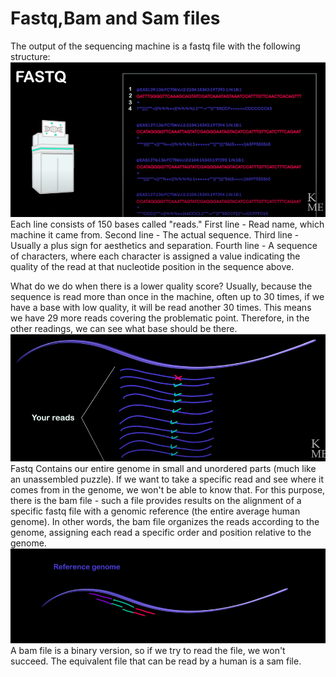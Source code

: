# Fastq,Bam and Sam files 

The output of the sequencing machine is a fastq file with the following structure:
![alt text](bam1.png)
Each line consists of 150 bases called "reads."
First line - Read name, which machine it came from.
Second line - The actual sequence.
Third line - Usually a plus sign for aesthetics and separation.
Fourth line - A sequence of characters, where each character is assigned a value indicating the quality of the read at that nucleotide position in the sequence above.

What do we do when there is a lower quality score?
Usually, because the sequence is read more than once in the machine, often up to 30 times, if we have a base with low quality, it will be read another 30 times. This means we have 29 more reads covering the problematic point. Therefore, in the other readings, we can see what base should be there.
![alt text](bam2.png)
Fastq Contains our entire genome in small and unordered parts (much like an unassembled puzzle). If we want to take a specific read and see where it comes from in the genome, we won't be able to know that. For this purpose, there is the bam file - such a file provides results on the alignment of a specific fastq file with a genomic reference (the entire average human genome). In other words, the bam file organizes the reads according to the genome, assigning each read a specific order and position relative to the genome.
![alt text](bam3.png)
A bam file is a binary version, so if we try to read the file, we won't succeed. The equivalent file that can be read by a human is a sam file.






